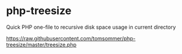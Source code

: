 # php-treesize

Quick PHP one-file to recursive disk space usage in current directory

https://raw.githubusercontent.com/tomsommer/php-treesize/master/treesize.php
